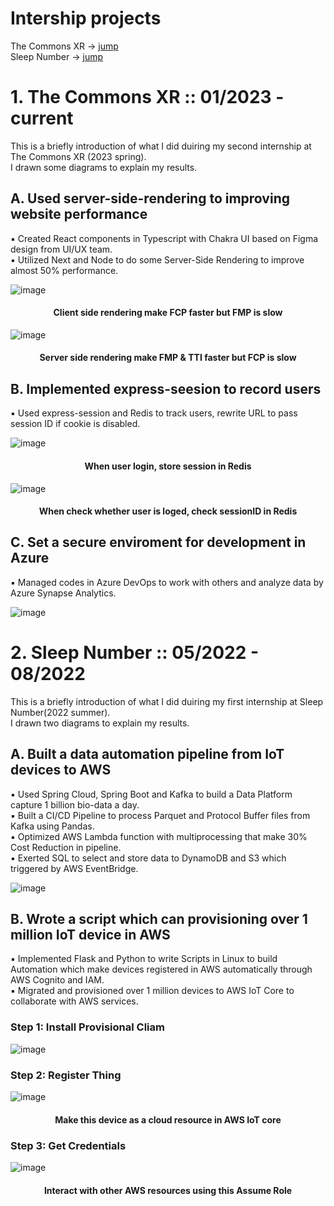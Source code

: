 # Intership projects  

The Commons XR -> [jump](#jump1)  
Sleep Number -> [jump](#jump2)  

<span id="jump1"></span>
# 1. The Commons XR :: 01/2023 - current
This is a briefly introduction of what I did duiring my second internship at The Commons XR (2023 spring).  
I drawn some diagrams to explain my results.  

## A. Used server-side-rendering to improving website performance
▪ Created React components in Typescript with Chakra UI based on Figma design from UI/UX team.  
▪ Utilized Next and Node to do some Server-Side Rendering to improve almost 50% performance.  

![image](https://github.com/TotallyNewGuy/work-project-diagram/blob/main/TC/CSR.png)
<h4 align="center">Client side rendering make FCP faster but FMP is slow</h4>  

![image](https://github.com/TotallyNewGuy/work-project-diagram/blob/main/TC/SSR.png)
<h4 align="center">Server side rendering make FMP & TTI faster but FCP is slow</h4>  

## B. Implemented express-seesion to record users
▪ Used express-session and Redis to track users, rewrite URL to pass session ID if cookie is disabled.

![image](https://github.com/TotallyNewGuy/work-project-diagram/blob/main/TC/login.png)
<h4 align="center">When user login, store session in Redis</h4>  

![image](https://github.com/TotallyNewGuy/work-project-diagram/blob/main/TC/call.png)
<h4 align="center">When check whether user is loged, check sessionID in Redis</h4>  

## C. Set a secure enviroment for development in Azure
▪ Managed codes in Azure DevOps to work with others and analyze data by Azure Synapse Analytics.

![image](https://github.com/TotallyNewGuy/work-project-diagram/blob/main/TC/azure.png)  

<span id="jump2"></span>
# 2. Sleep Number :: 05/2022 - 08/2022
This is a briefly introduction of what I did duiring my first internship at Sleep Number(2022 summer).  
I drawn two diagrams to explain my results.  

## A. Built a data automation pipeline from IoT devices to AWS
▪ Used Spring Cloud, Spring Boot and Kafka to build a Data Platform capture 1 billion bio-data a day.  
▪ Built a CI/CD Pipeline to process Parquet and Protocol Buffer files from Kafka using Pandas.  
▪ Optimized AWS Lambda function with multiprocessing that make 30% Cost Reduction in pipeline.  
▪ Exerted SQL to select and store data to DynamoDB and S3 which triggered by AWS EventBridge.  

![image](https://github.com/TotallyNewGuy/work-project-diagram/blob/main/SN/sleep%20number%201.png)

## B. Wrote a script which can provisioning over 1 million IoT device in AWS
▪ Implemented Flask and Python to write Scripts in Linux to build Automation which make devices registered in AWS automatically through AWS Cognito and IAM.  
▪ Migrated and provisioned over 1 million devices to AWS IoT Core to collaborate with AWS services.  

### Step 1: Install Provisional Cliam
![image](https://github.com/TotallyNewGuy/work-project-diagram/blob/main/SN/sleep%20number%20A.png)

### Step 2: Register Thing
![image](https://github.com/TotallyNewGuy/work-project-diagram/blob/main/SN/sleep%20number%20B.png)

<h4 align="center">Make this device as a cloud resource in AWS IoT core</h4>  

### Step 3: Get Credentials
![image](https://github.com/TotallyNewGuy/work-project-diagram/blob/main/SN/sleep%20number%20C.png)

<h4 align="center">Interact with other AWS resources using this Assume Role</h4>  


